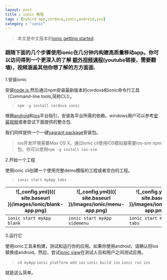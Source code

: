```yaml
---
layout: post
title : ionic 教程
tags : [hybird app,cordova,ionic,android,ios]
category : "ionic"
---
```


> 本文是中文版本的[ionic getting started](http://ionicframework.com/getting-started/).

### 跟随下面的几个步骤使用ionic在几分钟内构建高质量移动app。你可以访问得到一个更深入的了解 [额外视频课程](https://www.youtube.com/watch?v=C-UwOWB9Io4&feature=youtu.be)(youtube链接，需要翻墙)，视频涵盖其他你想了解的方方面面.

1.安装ionic

安装[node.js](http://nodejs.org),然后通过npm安装最新版本的cordova和ionic命令行工具（Command-line tools,简称CLI）。

> `npm -g install cordova ionic`

根据[android](http://cordova.apache.org/docs/en/3.3.0/guide_platforms_android_index.md.html#Android%20Platform%20Guide)和[ios](http://cordova.apache.org/docs/en/3.3.0/guide_platforms_ios_index.md.html#iOS%20Platform%20Guide)平台指引，安装各平台所需的依赖。windows用户可以参考[安装视频](http://learn.ionicframework.com/videos/windows-android/)或者尝试下面提供的整合包.

我们同样提供一个一键[vagrant package](https://github.com/driftyco/ionic-cordova-android-vagrant)安装包。

 > ios开发环境需要Max OS X。通过ionic cli使用IOS模拟器需要ios-sim npm包，你可以使用`npm -g install ios-sim`

2.开始一个工程

使用ionic cli创建一个使用完整demo模版的工程或者空白的工程。

> `ionic start myApp tabs`

![_config.yml]({{ site.baseurl }}/images/ionic/blank-app.png) | ![_config.yml]({{ site.baseurl }}/images/ionic/menu-app.png) | ![_config.yml]({{ site.baseurl }}/images/ionic/tabs-app.png)
---| --- | ---
`ionic start myApp blank` |  `ionic start myApp sidemenu` |  `ionic start myApp tabs`

3.运行它

使用ionic工具来构建，测试和运行你的应用。如果你使用android，请确认将ios替换成android。然后，尝试[ionic view](http://view.ionic.io/)在测试人员和用户之间测试应用。

> `cd myApp`
> `ionic platform add ios`
> `ionic build ios`
> `ionic run ios`

就是这么简单。